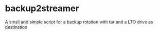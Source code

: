 # backup2streamer
A small and simple script for a backup rotation with tar and a LTO drive as destination

